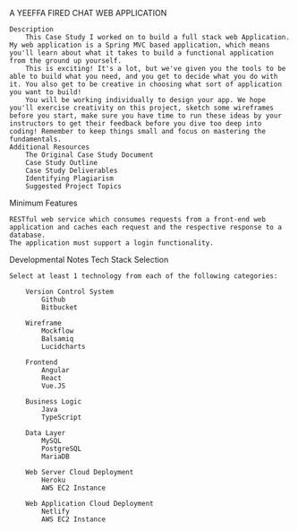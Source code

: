 A YEEFFA FIRED CHAT WEB APPLICATION

   
    Description
        This Case Study I worked on to build a full stack web Application. My web application is a Spring MVC based application, which means you'll learn about what it takes to build a functional application from the ground up yourself.
        This is exciting! It's a lot, but we've given you the tools to be able to build what you need, and you get to decide what you do with it. You also get to be creative in choosing what sort of application you want to build!
        You will be working individually to design your app. We hope you'll exercise creativity on this project, sketch some wireframes before you start, make sure you have time to run these ideas by your instructors to get their feedback before you dive too deep into coding! Remember to keep things small and focus on mastering the fundamentals.
    Additional Resources
        The Original Case Study Document
        Case Study Outline
        Case Study Deliverables
        Identifying Plagiarism
        Suggested Project Topics

Minimum Features

    RESTful web service which consumes requests from a front-end web application and caches each request and the respective response to a database.
    The application must support a login functionality.

Developmental Notes
Tech Stack Selection

    Select at least 1 technology from each of the following categories:

        Version Control System
            Github
            Bitbucket

        Wireframe
            Mockflow
            Balsamiq
            Lucidcharts

        Frontend
            Angular
            React
            Vue.JS

        Business Logic
            Java
            TypeScript

        Data Layer
            MySQL
            PostgreSQL
            MariaDB

        Web Server Cloud Deployment
            Heroku
            AWS EC2 Instance

        Web Application Cloud Deployment
            Netlify
            AWS EC2 Instance
